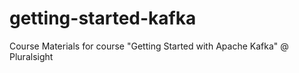# getting-started-kafka
Course Materials for course "Getting Started with Apache Kafka" @ Pluralsight
